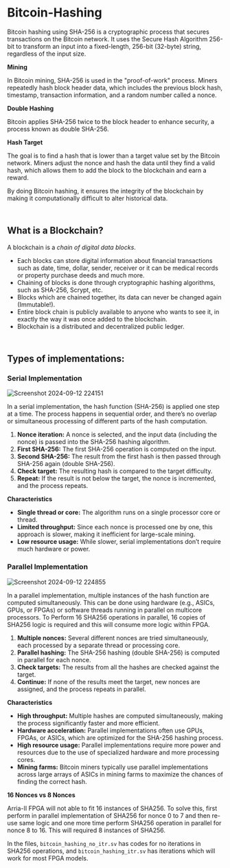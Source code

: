 # Bitcoin-Hashing
Bitcoin hashing using SHA-256 is a cryptographic process that secures transactions on the Bitcoin network. It uses the Secure Hash Algorithm 256-bit to transform an input into a fixed-length, 256-bit (32-byte) string, regardless of the input size.

**Mining**

In Bitcoin mining, SHA-256 is used in the "proof-of-work" process. Miners repeatedly hash block header data, which includes the previous block hash, timestamp, transaction information, and a random number called a nonce.

**Double Hashing**

Bitcoin applies SHA-256 twice to the block header to enhance security, a process known as double SHA-256.

**Hash Target**

The goal is to find a hash that is lower than a target value set by the Bitcoin network. Miners adjust the nonce and hash the data until they find a valid hash, which allows them to add the block to the blockchain and earn a reward.

By doing Bitcoin hashing, it ensures the integrity of the blockchain by making it computationally difficult to alter historical data.

## <br>What is a **Blockchain**?<br/>

A blockchain is a _chain of digital data blocks_.

- Each blocks can store digital information about financial transactions such as date, time, dollar, sender, receiver or it can be medical records or property purchase deeds and much more.
- Chaining of blocks is done through cryptographic hashing algorithms, such as SHA-256, Scrypt, etc.
- Blocks which are chained together, its data can never be changed again (Immutable!).
- Entire block chain is publicly available to anyone who wants to see it, in exactly the way it was once added to the blockchain.
- Blockchain is a distributed and decentralized public ledger. 

## <br>**Types of implementations:**<br/>
### **Serial Implementation**

![Screenshot 2024-09-12 224151](https://github.com/user-attachments/assets/7bf4330b-bc34-498b-b7e5-b82e59952965)

In a serial implementation, the hash function (SHA-256) is applied one step at a time. The process happens in sequential order, and there’s no overlap or simultaneous processing of different parts of the hash computation.

1. **Nonce iteration:** A nonce is selected, and the input data (including the nonce) is passed into the SHA-256 hashing algorithm.
2. **First SHA-256:** The first SHA-256 operation is computed on the input.
3. **Second SHA-256:** The result from the first hash is then passed through SHA-256 again (double SHA-256).
4. **Check target:** The resulting hash is compared to the target difficulty.
5. **Repeat:** If the result is not below the target, the nonce is incremented, and the process repeats.

**Characteristics**

- **Single thread or core:** The algorithm runs on a single processor core or thread.
- **Limited throughput:** Since each nonce is processed one by one, this approach is slower, making it inefficient for large-scale mining.
- **Low resource usage:** While slower, serial implementations don’t require much hardware or power.

### **Parallel Implementation**

![Screenshot 2024-09-12 224855](https://github.com/user-attachments/assets/75cce849-5faa-44e0-826f-4159b2cb3ac7)

In a parallel implementation, multiple instances of the hash function are computed simultaneously. This can be done using hardware (e.g., ASICs, GPUs, or FPGAs) or software threads running in parallel on multicore processors. To Perform 16 SHA256 operations in parallel, 16 copies of SHA256 logic is required and this will consume more logic within FPGA.

1. **Multiple nonces:** Several different nonces are tried simultaneously, each processed by a separate thread or processing core.
2. **Parallel hashing:** The SHA-256 hashing (double SHA-256) is computed in parallel for each nonce.
3. **Check targets:** The results from all the hashes are checked against the target.
4. **Continue:** If none of the results meet the target, new nonces are assigned, and the process repeats in parallel.

**Characteristics**

- **High throughput:** Multiple hashes are computed simultaneously, making the process significantly faster and more efficient.
- **Hardware acceleration:** Parallel implementations often use GPUs, FPGAs, or ASICs, which are optimized for the SHA-256 hashing process.
- **High resource usage:** Parallel implementations require more power and resources due to the use of specialized hardware and more processing cores.
- **Mining farms:** Bitcoin miners typically use parallel implementations across large arrays of ASICs in mining farms to maximize the chances of finding the correct hash.

**16 Nonces vs 8 Nonces**

Arria-II FPGA will not able to fit 16 instances of SHA256. To solve this, first perform in parallel implementation of SHA256 for nonce 0 to 7 and then re-use same logic and one more time perform SHA256 operation in parallel for nonce 8 to 16. This will required 8 instances of SHA256.

In the files, `bitcoin_hashing_no_itr.sv` has codes for no iterations in SHA256 operations, and `bitcoin_hashing_itr.sv` has iterations which will work for most FPGA models.
